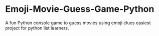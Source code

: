 # Emoji-Movie-Guess-Game-Python
A fun Python console game to guess movies using emoji clues easiest project for python list learners.
